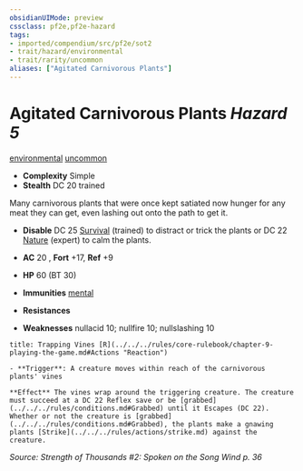 ```yaml
---
obsidianUIMode: preview
cssclass: pf2e,pf2e-hazard
tags:
- imported/compendium/src/pf2e/sot2
- trait/hazard/environmental
- trait/rarity/uncommon
aliases: ["Agitated Carnivorous Plants"]
---
```

# Agitated Carnivorous Plants *Hazard 5*  
[environmental](environmental.md)  [uncommon](uncommon.md)  

- **Complexity** Simple
- **Stealth** DC 20 trained  

Many carnivorous plants that were once kept satiated now hunger for any meat they can get, even lashing out onto the path to get it.

- **Disable** DC 25 [Survival](../../skills.md#Survival) (trained) to distract or trick the plants or DC 22 [Nature](../../skills.md#Nature) (expert) to calm the plants.  

- **AC** 20 , **Fort** +17, **Ref** +9
- **HP** 60 (BT 30)
- **Immunities** [mental](mental.md)
- **Resistances** 
- **Weaknesses** nullacid 10; nullfire 10; nullslashing 10
     
```ad-embed-ability
title: Trapping Vines [R](../../../rules/core-rulebook/chapter-9-playing-the-game.md#Actions "Reaction")

- **Trigger**: A creature moves within reach of the carnivorous plants' vines

**Effect** The vines wrap around the triggering creature. The creature must succeed at a DC 22 Reflex save or be [grabbed](../../../rules/conditions.md#Grabbed) until it Escapes (DC 22). Whether or not the creature is [grabbed](../../../rules/conditions.md#Grabbed), the plants make a gnawing plants [Strike](../../../rules/actions/strike.md) against the creature.
```

*Source: Strength of Thousands #2: Spoken on the Song Wind p. 36*
